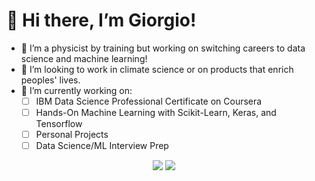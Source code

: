 # 👋 Hi there, I’m Giorgio!
- 👀 I’m a physicist by training but working on switching careers to data science and machine learning!
- :evergreen_tree: I’m looking to work in climate science or on products that enrich peoples' lives.
- 🔭 I’m currently working on:
	- [ ] IBM Data Science Professional Certificate on Coursera
	- [ ] Hands-On Machine Learning with Scikit-Learn, Keras, and Tensorflow
  	- [ ] Personal Projects
  	- [ ] Data Science/ML Interview Prep

<p align="center">
<a target="_blank" href="https://www.linkedin.com/in/glat1957/"><img src="https://img.shields.io/badge/-LinkedIn-0077B5?style=for-the-badge&logo=Linkedin&logoColor=white"></img></a>
<a target="_blank" href="mailto:latourgiorgio@gmail.com"><img src="https://img.shields.io/badge/-Gmail-D14836?style=for-the-badge&logo=Gmail&logoColor=white"></img></a>
</p>
<!---
achi113s/achi113s is a ✨ special ✨ repository because its `README.md` (this file) appears on your GitHub profile.
You can click the Preview link to take a look at your changes.
--->
